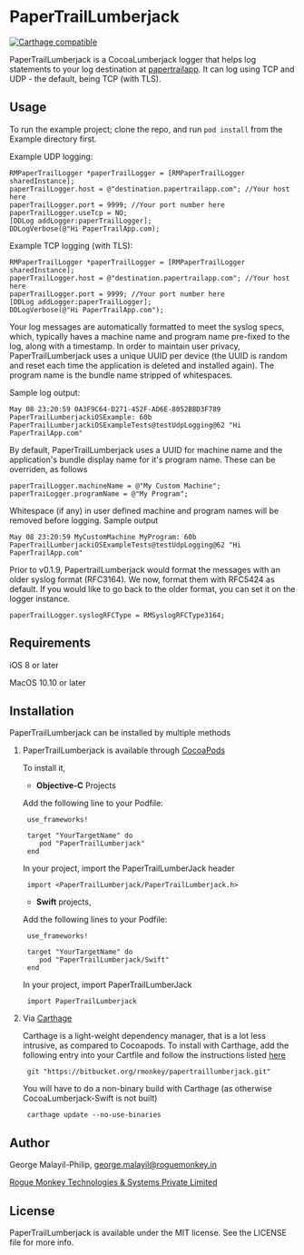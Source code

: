 # PaperTrailLumberjack
[![Carthage compatible](https://img.shields.io/badge/Carthage-compatible-4BC51D.svg?style=flat)](https://github.com/Carthage/Carthage)

PaperTrailLumberjack is a CocoaLumberjack logger that helps log statements to your log destination at [papertrailapp](http://papertrailapp.com).
It can log using TCP and UDP - the default, being TCP (with TLS).

## Usage

To run the example project; clone the repo, and run `pod install` from the Example directory first.

Example UDP logging:

    RMPaperTrailLogger *paperTrailLogger = [RMPaperTrailLogger sharedInstance];
    paperTrailLogger.host = @"destination.papertrailapp.com"; //Your host here
    paperTrailLogger.port = 9999; //Your port number here    
    paperTrailLogger.useTcp = NO;
    [DDLog addLogger:paperTrailLogger];
    DDLogVerbose(@"Hi PaperTrailApp.com);

Example TCP logging (with TLS):

    RMPaperTrailLogger *paperTrailLogger = [RMPaperTrailLogger sharedInstance];
    paperTrailLogger.host = @"destination.papertrailapp.com"; //Your host here
    paperTrailLogger.port = 9999; //Your port number here    
    [DDLog addLogger:paperTrailLogger];
    DDLogVerbose(@"Hi PaperTrailApp.com");

Your log messages are automatically formatted to meet the syslog specs, which, typically haves a machine name and program name pre-fixed to the log, along with a timestamp. In order to maintain user privacy, PaperTrailLumberjack uses a unique UUID per device (the UUID is random and reset each time the application is deleted and installed again). The program name is the bundle name stripped of whitespaces.

Sample log output:

    May 08 23:20:59 0A3F9C64-D271-452F-AD6E-8052BBD3F789 PaperTrailLumberjackiOSExample: 60b PaperTrailLumberjackiOSExampleTests@testUdpLogging@62 "Hi PaperTrailApp.com"

By default, PaperTrailLumberjack uses a UUID for machine name and the application's bundle display name for it's program name. These can be overriden, as follows

    paperTrailLogger.machineName = @"My Custom Machine";
    paperTraiLogger.programName = @"My Program";

Whitespace (if any) in user defined machine and program names will be removed before logging. Sample output

    May 08 23:20:59 MyCustomMachine MyProgram: 60b PaperTrailLumberjackiOSExampleTests@testUdpLogging@62 "Hi PaperTrailApp.com"

Prior to v0.1.9, PapertrailLumberjack would format the messages with an older syslog format (RFC3164). We now, format them with RFC5424 as default. If you would like to go back to the older format, you can set it on the logger instance.

    paperTrailLogger.syslogRFCType = RMSyslogRFCType3164;
    
## Requirements

   iOS 8 or later
   
   MacOS 10.10 or later
   
## Installation

PaperTrailLumberjack can be installed by multiple methods

1. PaperTrailLumberjack is available through [CocoaPods](http://cocoapods.org) 

    To install it,

    + **Objective-C** Projects
   
    Add the following line to your Podfile:

        use_frameworks!
        
        target "YourTargetName" do
           pod "PaperTrailLumberjack"
        end


    In your project, import the PaperTrailLumberJack header

        import <PaperTrailLumberjack/PaperTrailLumberjack.h>


    + **Swift** projects, 

    Add the following lines to your Podfile:

        use_frameworks!
        
        target "YourTargetName" do
           pod "PaperTrailLumberjack/Swift"
        end

    In your project, import PaperTrailLumberJack
   
        import PaperTrailLumberjack


2. Via [Carthage](https://github.com/Carthage/Carthage)

    Carthage is a light-weight dependency manager, that is a lot less intrusive, as compared to Cocoapods. To install with Carthage,
add the following entry into your Cartfile and follow the instructions listed [here](https://github.com/Carthage/Carthage)

        git "https://bitbucket.org/rmonkey/papertraillumberjack.git"
        
    You will have to do a non-binary build with Carthage (as otherwise CocoaLumberjack-Swift is not built)
    
        carthage update --no-use-binaries


## Author

George Malayil-Philip, [george.malayil@roguemonkey.in](mailto:george.malayil@roguemonkey.in)

[Rogue Monkey Technologies & Systems Private Limited](http://www.roguemonkey.in)

## License

PaperTrailLumberjack is available under the MIT license. See the LICENSE file for more info.

